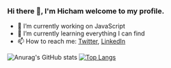 ### Hi there :wave:, I'm Hicham welcome to my profile.

<!--
hicham-elkamouni/hicham-elkamouni is a :sparkles: special :sparkles: repository because its README.md (this file) appears on your GitHub profile.

Here are some ideas to get you started:
-->

   
- :telescope: I’m currently working on JavaScript                      
- :seedling: I’m currently learning everything I can find   
- :mailbox: How to reach me: [Twitter](https://twitter.com/Hicham__KM), [LinkedIn](https://www.linkedin.com/in/hicham-el-kamouni-19ba99204/)

![Anurag's GitHub stats](https://github-readme-stats.vercel.app/api?username=hicham-elkamouni&show_icons=true&theme=radical)
[![Top Langs](https://github-readme-stats.vercel.app/api/top-langs/?username=hicham-elkamouni&layout=compact&hide=moocode,boo&langs_count=6)](https://github.com/hicham-elkamouni)
